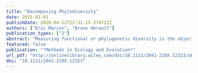 ```yaml
---
title: "Decomposing Phylodiversity"
date: 2015-01-01
publishDate: 2020-04-12T22:31:15.374722Z
authors: ["Eric Marcon", "Bruno Hérault"]
publication_types: ["2"]
abstract: "Measuring functional or phylogenetic diversity is the object of an active literature. The main issues to address are relating measures to a clear conceptual framework, allowing unavoidable estimation-bias correction and decomposing diversity along spatial scales. We provide a general mathematical framework to decompose measures of species-neutral, phylogenetic or functional diversity into $α$ and $β$ components. We first unify the definitions of phylogenetic and functional entropy and diversity as a generalization of HCDT entropy and Hill numbers when an ultrametric tree is considered. We then derive the decomposition of diversity. We propose a bias correction of the estimates allowing meaningful computation from real, often undersampled communities. Entropy can be transformed into true diversity, that is an effective number of species or communities. Estimators of $α$- and $β$-entropy, phylogenetic and functional entropy are provided. Proper definition and estimation of diversity is the first step towards better understanding its underlying ecological and evolutionary mechanisms."
featured: false
publication: "*Methods in Ecology and Evolution*"
url_pdf: "http://onlinelibrary.wiley.com/doi/10.1111/2041-210X.12323/abstract"
doi: "10.1111/2041-210X.12323"
---
```


